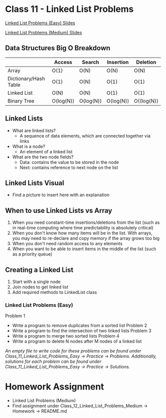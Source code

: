 # Class 11 - Linked List Problems

[Linked List Problems (Easy) Slides](https://docs.google.com/presentation/d/1xx__d5uFAsPB1bcVqM1aXEvQ4VpM8nuIQQ4AUhBjZug/edit?usp=sharing)

[Linked List Problems (Medium) Slides](https://docs.google.com/presentation/d/1wT0umrLk6RZj2NseQm1XK3ZvPCzOpNnaAd8yscJniGE/edit?usp=sharing)

## Data Structures Big O Breakdown

| | Access | Search | Insertion | Deletion |
| --- | --- | --- | --- | --- |
| Array | O(1) | O(N) | O(N) | O(N) |
| Dictionary/Hash Table | O(1) | O(N) | O(1) | O(1) |
| Linked List | O(N) | O(N) | O(1) | O(1) |
| Binary Tree | O(log(N)) | O(log(N)) | O(log(N)) | O((log(N)) |

## Linked Lists
- What are linked lists?
    - A sequence of data elements, which are connected together via links
- What is a node?
    - An element of a linked list
- What are the two node fields?
    - Data: contains the value to be stored in the node
    - Next: contains reference to next node on the list

## Linked Lists Visual
- Find a picture to insert here with an explanation

## When to use Linked Lists vs Array
1. When you need constant-time insertions/deletions from the list (such as in real-time computing where time predictability is absolutely critical)
2. When you don't know how many items will be in the list. With arrays, you may need to re-declare and copy memory if the array grows too big
3. When you don't need random access to any elements
4. When you want to be able to insert items in the middle of the list (such as a priority queue)

## Creating a Linked List
1. Start with a single node
2. Join nodes to get linked list
3. Add required methods to LinkedList class

### Linked List Problems (Easy)
Problem 1
- Write a program to remove duplicates from a sorted list
Problem 2
- Write a program to find the intersection of two linked lists
Problem 3
- Write a program to merge two sorted lists
Problem 4
- Write a program to delete N nodes after M nodes of a linked list

*An empty file to write code for these problems can be found under Class_11_Linked_List_Problems_Easy -> Practice -> Problems. Additionally, solutions for each problem can be found under Class_11_Linked_List_Problems_Easy -> Practice -> Solutions.*

# Homework Assignment
- Linked List Problems (Medium)
- Find assignment under Class_12_Linked_List_Problems_Medium -> Homework -> README.md
